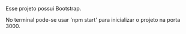 Esse projeto possui Bootstrap.

No terminal pode-se usar 'npm start' para inicializar o projeto na porta 3000.
